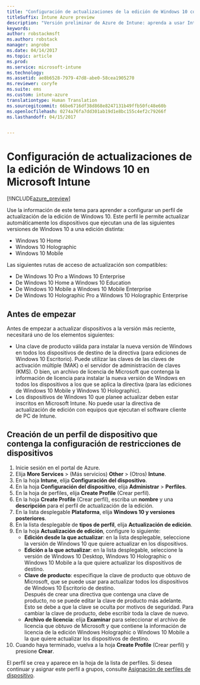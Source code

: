 ```yaml
---
title: "Configuración de actualizaciones de la edición de Windows 10 con Intune"
titleSuffix: Intune Azure preview
description: "Versión preliminar de Azure de Intune: aprenda a usar Intune para actualizar los dispositivos Windows 10 que administra a una edición distinta."
keywords: 
author: robstackmsft
ms.author: robstack
manager: angrobe
ms.date: 04/14/2017
ms.topic: article
ms.prod: 
ms.service: microsoft-intune
ms.technology: 
ms.assetid: ae8b6528-7979-47d8-abe0-58cea1905270
ms.reviewer: coryfe
ms.suite: ems
ms.custom: intune-azure
translationtype: Human Translation
ms.sourcegitcommit: 66be6716df38d868e8247131b49ffb50fc48e60b
ms.openlocfilehash: 0274a76fa7dd301ab19d1e8bc155c4ef2c79266f
ms.lasthandoff: 04/15/2017


---
```


# <a name="how-to-configure-windows-10-edition-upgrades-in-microsoft-intune"></a>Configuración de actualizaciones de la edición de Windows 10 en Microsoft Intune

[!INCLUDE[azure_preview](../includes/azure_preview.md)]

Use la información de este tema para aprender a configurar un perfil de actualización de la edición de Windows 10. Este perfil le permite actualizar automáticamente los dispositivos que ejecutan una de las siguientes versiones de Windows 10 a una edición distinta:

- Windows 10 Home
- Windows 10 Holographic
- Windows 10 Mobile


Las siguientes rutas de acceso de actualización son compatibles:

- De Windows 10 Pro a Windows 10 Enterprise
- De Windows 10 Home a Windows 10 Education
- De Windows 10 Mobile a Windows 10 Mobile Enterprise
- De Windows 10 Holographic Pro a Windows 10 Holographic Enterprise


## <a name="before-you-start"></a>Antes de empezar
Antes de empezar a actualizar dispositivos a la versión más reciente, necesitará uno de los elementos siguientes:

- Una clave de producto válida para instalar la nueva versión de Windows en todos los dispositivos de destino de la directiva (para ediciones de Windows 10 Escritorio). Puede utilizar las claves de las claves de activación múltiple (MAK) o el servidor de administración de claves (KMS). O bien, un archivo de licencia de Microsoft que contenga la información de licencia para instalar la nueva versión de Windows en todos los dispositivos a los que se aplica la directiva (para las ediciones de Windows 10 Mobile y Windows 10 Holographic).
- Los dispositivos de Windows 10 que planee actualizar deben estar inscritos en Microsoft Intune. No puede usar la directiva de actualización de edición con equipos que ejecutan el software cliente de PC de Intune.

## <a name="create-a-device-profile-containing-device-restriction-settings"></a>Creación de un perfil de dispositivo que contenga la configuración de restricciones de dispositivos

1. Inicie sesión en el portal de Azure.
2. Elija **More Services** >  (Más servicios) **Other** >  (Otros) **Intune**.
3. En la hoja **Intune**, elija **Configuración del dispositivo**.
2. En la hoja **Configuración del dispositivo**, elija **Administrar** > **Perfiles**.
3. En la hoja de perfiles, elija **Create Profile** (Crear perfil).
4. En la hoja **Create Profile** (Crear perfil), escriba un **nombre** y una **descripción** para el perfil de actualización de la edición.
5. En la lista desplegable **Plataforma**, elija **Windows 10 y versiones posteriores**.
6. En la lista desplegable de **tipos de perfil**, elija **Actualización de edición**.
7. En la hoja **Actualización de edición**, configure lo siguiente:
    - **Edición desde la que actualizar**: en la lista desplegable, seleccione la versión de Windows 10 que quiere actualizar en los dispositivos.
    - **Edición a la que actualizar**: en la lista desplegable, seleccione la versión de Windows 10 Desktop, Windows 10 Holographic o Windows 10 Mobile a la que quiere actualizar los dispositivos de destino.
    - **Clave de producto**: especifique la clave de producto que obtuvo de Microsoft, que se puede usar para actualizar todos los dispositivos de Windows 10 Escritorio de destino.<br>Después de crear una directiva que contenga una clave de producto, no se puede editar la clave de producto más adelante. Esto se debe a que la clave se oculta por motivos de seguridad. Para cambiar la clave de producto, debe escribir toda la clave de nuevo.
    - **Archivo de licencia**: elija **Examinar** para seleccionar el archivo de licencia que obtuvo de Microsoft y que contiene la información de licencia de la edición Windows Holographic o Windows 10 Mobile a la que quiere actualizar los dispositivos de destino.
8. Cuando haya terminado, vuelva a la hoja **Create Profile** (Crear perfil) y presione **Crear**.

El perfil se crea y aparece en la hoja de la lista de perfiles.
Si desea continuar y asignar este perfil a grupos, consulte [Asignación de perfiles de dispositivo](how-to-assign-device-profiles.md).


